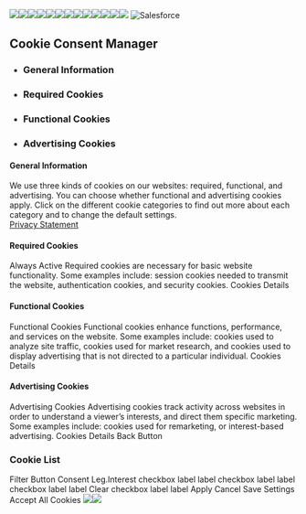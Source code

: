![](https://d.adroll.com/cm/b/out?adroll_fpc=38bd5fb9d6f68364ac91fdecb97fa39f-1760560849961&flg=1&pv=15426741984.260305&arrfrr=https%3A%2F%2Fappexchange.salesforce.com%2F&advertisable=PXQQERD7V5AENHQUKI46R2)![](https://d.adroll.com/cm/bombora/out?adroll_fpc=38bd5fb9d6f68364ac91fdecb97fa39f-1760560849961&flg=1&pv=15426741984.260305&arrfrr=https%3A%2F%2Fappexchange.salesforce.com%2F&advertisable=PXQQERD7V5AENHQUKI46R2)![](https://d.adroll.com/cm/experian/out?adroll_fpc=38bd5fb9d6f68364ac91fdecb97fa39f-1760560849961&flg=1&pv=15426741984.260305&arrfrr=https%3A%2F%2Fappexchange.salesforce.com%2F&advertisable=PXQQERD7V5AENHQUKI46R2)![](https://d.adroll.com/cm/g/out?adroll_fpc=38bd5fb9d6f68364ac91fdecb97fa39f-1760560849961&flg=1&pv=15426741984.260305&arrfrr=https%3A%2F%2Fappexchange.salesforce.com%2F&advertisable=PXQQERD7V5AENHQUKI46R2)![](https://d.adroll.com/cm/index/out?adroll_fpc=38bd5fb9d6f68364ac91fdecb97fa39f-1760560849961&flg=1&pv=15426741984.260305&arrfrr=https%3A%2F%2Fappexchange.salesforce.com%2F&advertisable=PXQQERD7V5AENHQUKI46R2)![](https://d.adroll.com/cm/l/out?adroll_fpc=38bd5fb9d6f68364ac91fdecb97fa39f-1760560849961&flg=1&pv=15426741984.260305&arrfrr=https%3A%2F%2Fappexchange.salesforce.com%2F&advertisable=PXQQERD7V5AENHQUKI46R2)![](https://d.adroll.com/cm/n/out?adroll_fpc=38bd5fb9d6f68364ac91fdecb97fa39f-1760560849961&flg=1&pv=15426741984.260305&arrfrr=https%3A%2F%2Fappexchange.salesforce.com%2F&advertisable=PXQQERD7V5AENHQUKI46R2)![](https://d.adroll.com/cm/o/out?adroll_fpc=38bd5fb9d6f68364ac91fdecb97fa39f-1760560849961&flg=1&pv=15426741984.260305&arrfrr=https%3A%2F%2Fappexchange.salesforce.com%2F&advertisable=PXQQERD7V5AENHQUKI46R2)![](https://d.adroll.com/cm/outbrain/out?adroll_fpc=38bd5fb9d6f68364ac91fdecb97fa39f-1760560849961&flg=1&pv=15426741984.260305&arrfrr=https%3A%2F%2Fappexchange.salesforce.com%2F&advertisable=PXQQERD7V5AENHQUKI46R2)![](https://d.adroll.com/cm/pubmatic/out?adroll_fpc=38bd5fb9d6f68364ac91fdecb97fa39f-1760560849961&flg=1&pv=15426741984.260305&arrfrr=https%3A%2F%2Fappexchange.salesforce.com%2F&advertisable=PXQQERD7V5AENHQUKI46R2)![](https://d.adroll.com/cm/taboola/out?adroll_fpc=38bd5fb9d6f68364ac91fdecb97fa39f-1760560849961&flg=1&pv=15426741984.260305&arrfrr=https%3A%2F%2Fappexchange.salesforce.com%2F&advertisable=PXQQERD7V5AENHQUKI46R2)![](https://d.adroll.com/cm/triplelift/out?adroll_fpc=38bd5fb9d6f68364ac91fdecb97fa39f-1760560849961&flg=1&pv=15426741984.260305&arrfrr=https%3A%2F%2Fappexchange.salesforce.com%2F&advertisable=PXQQERD7V5AENHQUKI46R2)![](https://d.adroll.com/cm/x/out?adroll_fpc=38bd5fb9d6f68364ac91fdecb97fa39f-1760560849961&flg=1&pv=15426741984.260305&arrfrr=https%3A%2F%2Fappexchange.salesforce.com%2F&advertisable=PXQQERD7V5AENHQUKI46R2)
![Salesforce](https://a.sfdcstatic.com/digital/one-trust/core/stable/consent/8e783e8c-0ad0-475d-8fca-4a03afa0a02a/01938ba0-2bc1-7129-9a4c-e70d4380975d/logos/ddb906c9-f57b-40fc-85a1-c8bcbc371b0d/6a33a761-886e-4860-8e17-abc0832f7a62/corporate_logo_big.png)
## Cookie Consent Manager
  * ### General Information
  * ### Required Cookies
  * ### Functional Cookies
  * ### Advertising Cookies


#### General Information
We use three kinds of cookies on our websites: required, functional, and advertising. You can choose whether functional and advertising cookies apply. Click on the different cookie categories to find out more about each category and to change the default settings.   
[Privacy Statement](https://www.salesforce.com/company/privacy/full_privacy/)
#### Required Cookies
Always Active
Required cookies are necessary for basic website functionality. Some examples include: session cookies needed to transmit the website, authentication cookies, and security cookies.
Cookies Details‎
#### Functional Cookies
Functional Cookies
Functional cookies enhance functions, performance, and services on the website. Some examples include: cookies used to analyze site traffic, cookies used for market research, and cookies used to display advertising that is not directed to a particular individual.
Cookies Details‎
#### Advertising Cookies
Advertising Cookies
Advertising cookies track activity across websites in order to understand a viewer’s interests, and direct them specific marketing. Some examples include: cookies used for remarketing, or interest-based advertising.
Cookies Details‎
Back Button
### Cookie List
Filter Button
Consent Leg.Interest
checkbox label label
checkbox label label
checkbox label label
Clear
checkbox label label
Apply Cancel
Save Settings
Accept All Cookies
[](https://onetrust.com/poweredbyonetrust)
![](https://t.co/1/i/adsct?bci=4&dv=UTC%26en-US%2Cen%26Google%20Inc.%26Linux%20x86_64%26255%261080%26600%264%2624%261080%26600%260%26na&eci=3&event=%7B%7D&event_id=1a88bef9-478b-4fb6-9974-8ee2e1696a8d&integration=gtm&p_id=Twitter&p_user_id=0&pl_id=11255f78-e4d9-4c83-b641-ded3db315e4e&pt=Salesforce%20AppExchange%20%7C%20Leading%20Enterprise%20Cloud%20Marketplace&tw_document_href=https%3A%2F%2Fappexchange.salesforce.com%2F&tw_iframe_status=0&txn_id=o5kt4&type=javascript&version=2.3.34)![](https://analytics.twitter.com/1/i/adsct?bci=4&dv=UTC%26en-US%2Cen%26Google%20Inc.%26Linux%20x86_64%26255%261080%26600%264%2624%261080%26600%260%26na&eci=3&event=%7B%7D&event_id=1a88bef9-478b-4fb6-9974-8ee2e1696a8d&integration=gtm&p_id=Twitter&p_user_id=0&pl_id=11255f78-e4d9-4c83-b641-ded3db315e4e&pt=Salesforce%20AppExchange%20%7C%20Leading%20Enterprise%20Cloud%20Marketplace&tw_document_href=https%3A%2F%2Fappexchange.salesforce.com%2F&tw_iframe_status=0&txn_id=o5kt4&type=javascript&version=2.3.34)
